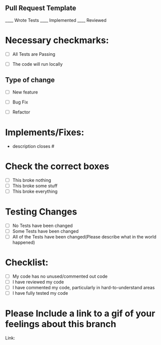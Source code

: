 ## Pull Request Template

____ Wrote Tests
____ Implemented
____ Reviewed

# Necessary checkmarks:

- [ ] All Tests are Passing

- [ ] The code will run locally

## Type of change
- [ ] New feature
- [ ] Bug Fix
- [ ] Refactor


# Implements/Fixes:
* description
closes #

# Check the correct boxes

- [ ] This broke nothing
- [ ] This broke some stuff
- [ ] This broke everything

# Testing Changes
- [ ] No Tests have been changed
- [ ] Some Tests have been changed
- [ ] All of the Tests have been changed(Please describe what in the world happened)

# Checklist:

- [ ] My code has no unused/commented out code
- [ ] I have reviewed my code
- [ ] I have commented my code, particularly in hard-to-understand areas
- [ ] I have fully tested my code

# Please Include a link to a gif of your feelings about this branch
Link:
